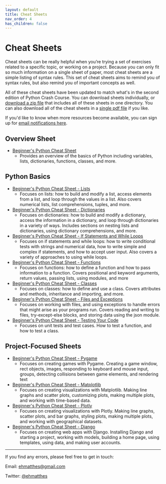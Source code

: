 ```yaml
---
layout: default
title: Cheat Sheets
nav_order: 4
has_children: false
---
```


# Cheat Sheets

Cheat sheets can be really helpful when you’re trying a set of exercises related to a specific topic, or working on a project. Because you can only fit so much information on a single sheet of paper, most cheat sheets are a simple listing of syntax rules. This set of cheat sheets aims to remind you of syntax rules, but also remind you of important concepts as well.

All of these cheat sheets have been updated to match what's in the second edition of Python Crash Course. You can download sheets individually, or [download a zip file](https://github.com/ehmatthes/pcc_2e/releases/download/v1.0/beginners_python_cheat_sheet_all.zip) that includes all of these sheets in one directory. You can also download all of the cheat sheets in a [single pdf file](https://github.com/ehmatthes/pcc_2e/releases/download/v1.0/beginners_python_cheat_sheet_pcc_all.pdf) if you like.

If you'd like to know when more resources become available, you can sign up for [email notifications here](https://emailoctopus.com/lists/95c27296-f1d4-11e9-be00-06b4694bee2a/forms/subscribe).

## Overview Sheet

- [Beginner's Python Cheat Sheet](https://github.com/ehmatthes/pcc_2e/releases/download/v1.0/beginners_python_cheat_sheet_pcc.pdf)
    - Provides an overview of the basics of Python including variables, lists, dictionaries, functions, classes, and more.

## Python Basics

- [Beginner's Python Cheat Sheet - Lists](https://github.com/ehmatthes/pcc_2e/releases/download/v1.0/beginners_python_cheat_sheet_pcc_lists.pdf)
    - Focuses on lists: how to build and modify a list, access elements from a list, and loop through the values in a list. Also covers numerical lists, list comprehensions, tuples, and more.
- [Beginner's Python Cheat Sheet - Dictionaries](https://github.com/ehmatthes/pcc_2e/releases/download/v1.0/beginners_python_cheat_sheet_pcc_dictionaries.pdf)
    - Focuses on dictionaries: how to build and modify a dictionary, access the information in a dictionary, and loop through dictionaries in a variety of ways. Includes sections on nesting lists and dictionaries, using dictionary comprehensions, and more.
- [Beginner's Python Cheat Sheet - If Statements and While Loops](https://github.com/ehmatthes/pcc_2e/releases/download/v1.0/beginners_python_cheat_sheet_pcc_if_while.pdf)
    - Focuses on if statements and while loops: how to write conditional tests with strings and numerical data, how to write simple and complex if statements, and how to accept user input. Also covers a variety of approaches to using while loops.
- [Beginner's Python Cheat Sheet - Functions](https://github.com/ehmatthes/pcc_2e/releases/download/v1.0/beginners_python_cheat_sheet_pcc_functions.pdf)
    - Focuses on functions: how to define a function and how to pass information to a function. Covers positional and keyword arguments, return values, passing lists, using modules, and more
- [Beginner's Python Cheat Sheet - Classes](https://github.com/ehmatthes/pcc_2e/releases/download/v1.0/beginners_python_cheat_sheet_pcc_classes.pdf)
    - Focuses on classes: how to define and use a class. Covers attributes and methods, inheritance and importing, and more.
- [Beginner's Python Cheat Sheet - Files and Exceptions](https://github.com/ehmatthes/pcc_2e/releases/download/v1.0/beginners_python_cheat_sheet_pcc_files_exceptions.pdf)
    - Focuses on working with files, and using exceptions to handle errors that might arise as your programs run. Covers reading and writing to files, try-except-else blocks, and storing data using the json module.
- [Beginner's Python Cheat Sheet - Testing Your Code](https://github.com/ehmatthes/pcc_2e/releases/download/v1.0/beginners_python_cheat_sheet_pcc_testing.pdf)
    - Focuses on unit tests and test cases. How to test a function, and how to test a class.

## Project-Focused Sheets

- [Beginner's Python Cheat Sheet - Pygame](https://github.com/ehmatthes/pcc_2e/releases/download/v1.0/beginners_python_cheat_sheet_pcc_pygame.pdf)
    - Focuses on creating games with Pygame. Creating a game window, rect objects, images, responding to keyboard and mouse input, groups, detecting collisions between game elements, and rendering text
- [Beginner's Python Cheat Sheet - Matplotlib](https://github.com/ehmatthes/pcc_2e/releases/download/v1.0/beginners_python_cheat_sheet_pcc_matplotlib.pdf)
    - Focuses on creating visualizations with Matplotlib. Making line graphs and scatter plots, customizing plots, making multiple plots, and working with time-based data.
- [Beginner's Python Cheat Sheet - Plotly](https://github.com/ehmatthes/pcc_2e/releases/download/v1.0/beginners_python_cheat_sheet_pcc_plotly.pdf)
    - Focuses on creating visualizations with Plotly. Making line graphs, scatter plots, and bar graphs, styling plots, making multiple plots, and working with geographical datasets.
- [Beginner's Python Cheat Sheet - Django](https://github.com/ehmatthes/pcc_2e/releases/download/v1.0/beginners_python_cheat_sheet_pcc_django.pdf)
    - Focuses on creating web apps with Django. Installing Django and starting a project, working with models, building a home page, using templates, using data, and making user accounts.

---

If you find any errors, please feel free to get in touch:

Email: [ehmatthes@gmail.com](mailto:ehmatthes@gmail.com)

Twitter: [@ehmatthes](https://twitter.com/ehmatthes)